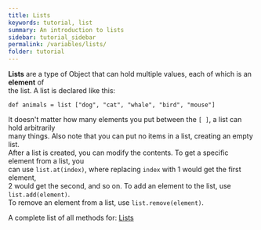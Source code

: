 ```yaml
---
title: Lists
keywords: tutorial, list
summary: An introduction to lists
sidebar: tutorial_sidebar
permalink: /variables/lists/
folder: tutorial
---
```

**Lists** are a type of Object that can hold multiple values, each of which is an **element** of  
the list. A list is declared like this:

```
def animals = list ["dog", "cat", "whale", "bird", "mouse"]
```

It doesn't matter how many elements you put between the `[ ]`, a list can hold arbitrarily  
many things. Also note that you can put no items in a list, creating an empty list.  
After a list is created, you can modify the contents. To get a specific element from a list, you  
can use `list.at(index)`, where replacing `index` with 1 would get the first element,  
2 would get the second, and so on. To add an element to the list, use `list.add(element)`.  
To remove an element from a list, use `list.remove(element)`.

<object id="example-1" data="{{site.editor}}?lists" width="100%" height="550px"> </object>

A complete list of all methods for: [Lists](http://gracelang.org/documents/grace-prelude-0.7.0.html#list)
